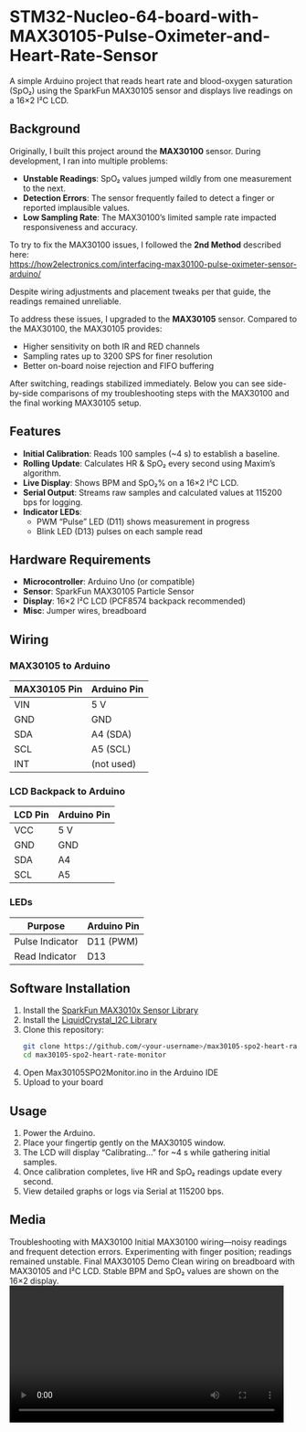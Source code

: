 # STM32-Nucleo-64-board-with-MAX30105-Pulse-Oximeter-and-Heart-Rate-Sensor

A simple Arduino project that reads heart rate and blood-oxygen saturation (SpO₂) using the SparkFun MAX30105 sensor and displays live readings on a 16×2 I²C LCD.

## Background

Originally, I built this project around the **MAX30100** sensor. During development, I ran into multiple problems:

- **Unstable Readings**: SpO₂ values jumped wildly from one measurement to the next.  
- **Detection Errors**: The sensor frequently failed to detect a finger or reported implausible values.  
- **Low Sampling Rate**: The MAX30100’s limited sample rate impacted responsiveness and accuracy.

To try to fix the MAX30100 issues, I followed the **2nd Method** described here:  
https://how2electronics.com/interfacing-max30100-pulse-oximeter-sensor-arduino/  

Despite wiring adjustments and placement tweaks per that guide, the readings remained unreliable.

To address these issues, I upgraded to the **MAX30105** sensor. Compared to the MAX30100, the MAX30105 provides:

- Higher sensitivity on both IR and RED channels  
- Sampling rates up to 3200 SPS for finer resolution  
- Better on-board noise rejection and FIFO buffering  

After switching, readings stabilized immediately. Below you can see side-by-side comparisons of my troubleshooting steps with the MAX30100 and the final working MAX30105 setup.

## Features

- **Initial Calibration**: Reads 100 samples (~4 s) to establish a baseline.  
- **Rolling Update**: Calculates HR & SpO₂ every second using Maxim’s algorithm.  
- **Live Display**: Shows BPM and SpO₂% on a 16×2 I²C LCD.  
- **Serial Output**: Streams raw samples and calculated values at 115200 bps for logging.  
- **Indicator LEDs**:  
  - PWM “Pulse” LED (D11) shows measurement in progress  
  - Blink LED (D13) pulses on each sample read  

## Hardware Requirements

- **Microcontroller**: Arduino Uno (or compatible)  
- **Sensor**: SparkFun MAX30105 Particle Sensor  
- **Display**: 16×2 I²C LCD (PCF8574 backpack recommended)  
- **Misc**: Jumper wires, breadboard

## Wiring

### MAX30105 to Arduino

| MAX30105 Pin | Arduino Pin |
|--------------|-------------|
| VIN          | 5 V         |
| GND          | GND         |
| SDA          | A4 (SDA)    |
| SCL          | A5 (SCL)    |
| INT          | (not used)  |

### LCD Backpack to Arduino

| LCD Pin | Arduino Pin |
|---------|-------------|
| VCC     | 5 V         |
| GND     | GND         |
| SDA     | A4          |
| SCL     | A5          |

### LEDs

| Purpose          | Arduino Pin |
|------------------|-------------|
| Pulse Indicator  | D11 (PWM)   |
| Read Indicator   | D13         |

## Software Installation

1. Install the [SparkFun MAX3010x Sensor Library](https://github.com/sparkfun/SparkFun_MAX3010x_Sensor_Library)  
2. Install the [LiquidCrystal_I2C Library](https://github.com/fdebrabander/Arduino-LiquidCrystal-I2C-library)  
3. Clone this repository:  
   ```bash
   git clone https://github.com/<your-username>/max30105-spo2-heart-rate-monitor.git
   cd max30105-spo2-heart-rate-monitor

4. Open Max30105SPO2Monitor.ino in the Arduino IDE
5. Upload to your board

## Usage
1. Power the Arduino.
2. Place your fingertip gently on the MAX30105 window.
3. The LCD will display “Calibrating…” for ~4 s while gathering initial samples.
4. Once calibration completes, live HR and SpO₂ readings update every second.
5. View detailed graphs or logs via Serial at 115200 bps.

## Media
Troubleshooting with MAX30100
Initial MAX30100 wiring—noisy readings and frequent detection errors.
Experimenting with finger position; readings remained unstable.
Final MAX30105 Demo
Clean wiring on breadboard with MAX30105 and I²C LCD.
Stable BPM and SpO₂ values are shown on the 16×2 display.
<video src="media/video/max30105-demo.mp4" controls width="480"> Your browser does not support the video tag. </video>
